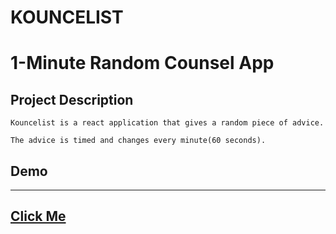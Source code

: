 # KOUNCELIST
# 1-Minute Random Counsel App

## Project Description

```
Kouncelist is a react application that gives a random piece of advice.

The advice is timed and changes every minute(60 seconds).

```

## Demo

---

## [Click Me](https://kouncelist.web.app)

